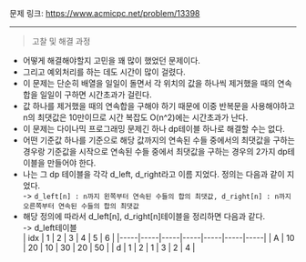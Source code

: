 문제 링크: https://www.acmicpc.net/problem/13398
- - -
> 고찰 및 해결 과정  
- 어떻게 해결해야할지 고민을 꽤 많이 했었던 문제이다.  
- 그리고 예외처리를 하는 데도 시간이 많이 걸렸다.  
- 이 문제는 단순히 배열을 일일이 돌면서 각 위치의 값을 하나씩 제거했을 때의 연속합을 일일이 구하면 시간초과가 걸린다.  
- 값 하나를 제거했을 때의 연속합을 구해야 하기 때문에 이중 반복문을 사용해야하고 n의 최댓값은 10만이므로 시간 복잡도 O(n^2)에는 시간초과가 난다.  
- 이 문제는 다이나믹 프로그래밍 문제긴 하나 dp테이블 하나로 해결할 수는 없다.  
- 어떤 기준값 하나를 기준으로 해당 값까지의 연속된 수들 중에서의 최댓값을 구하는 경우랑 기준값을 시작으로 연속된 수들 중에서 최댓값을 구하는 경우의 2가지 dp테이블을 만들어야 한다.  
- 나는 그 dp 테이블을 각각 d_left, d_right라고 이름 지었다. 정의는 다음과 같이 지었다.  
  -> ```d_left[n] : n까지 왼쪽부터 연속된 수들의 합의 최댓값, d_right[n] : n까지 오른쪽부터 연속된 수들의 합의 최댓값```
- 해당 정의에 따라서 d_left[n], d_right[n]테이블을 정리하면 다음과 같다.  
  -> d_left테이블  
  | idx | 1 | 2 | 3 | 4 | 5 | 6 |
  |-----|-----|-----|-----|-----|-----|-----|
  | A | 10 | 20 | 10 | 30 | 20 | 50 |
  | d | 1 | 2 | 1 | 3 | 2 | 4 |
  